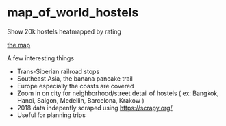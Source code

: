 # map_of_world_hostels
Show 20k hostels heatmapped by rating

[the map](https://sventers.github.io/map_of_backpacking/)

A few interesting things

- Trans-Siberian railroad stops 
- Southeast Asia, the banana pancake trail
- Europe especially the coasts are covered
- Zoom in on city for neighborhood/street detail of hostels ( ex: Bangkok, Hanoi, Saigon, Medellin, Barcelona, Krakow )
- 2018 data indepently scraped using https://scrapy.org/
- Useful for planning trips

